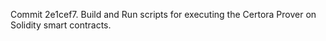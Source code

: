 Commit 2e1cef7.                    Build and Run scripts for executing the Certora Prover on Solidity smart contracts.